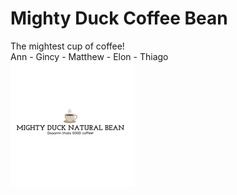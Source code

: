 # Mighty Duck Coffee Bean
The mightest cup of coffee!\
Ann - Gincy - Matthew - Elon - Thiago\
![Mighty Duck Coffee](images/mighty-duck.jpg)